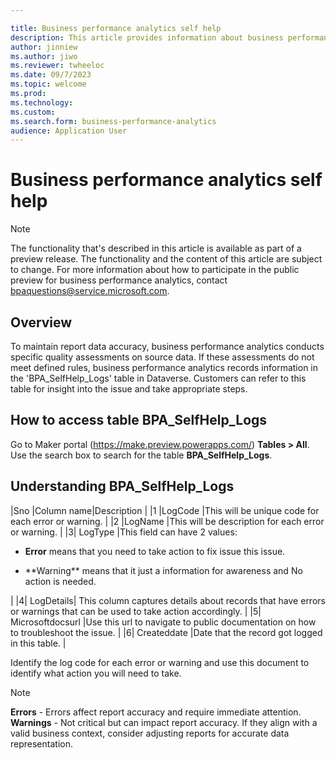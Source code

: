 ```yaml
---

title: Business performance analytics self help
description: This article provides information about business performance analytics self help.
author: jinniew
ms.author: jiwo
ms.reviewer: twheeloc 
ms.date: 09/7/2023
ms.topic: welcome
ms.prod: 
ms.technology:
ms.custom:
ms.search.form: business-performance-analytics
audience: Application User
---
```


# Business performance analytics self help

> [!NOTE]
> The functionality that's described in this article is available as part of a preview release. The functionality and the content of this article are subject to change. For more information about how to participate 
in the public preview for business performance analytics, contact <bpaquestions@service.microsoft.com>.

## Overview  
To maintain report data accuracy, business performance analytics conducts specific quality assessments on source data. If these assessments do not meet defined rules, business performance analytics records 
information in the 'BPA_SelfHelp_Logs' table in Dataverse. Customers can refer to this table for insight into the issue and take appropriate steps.  

## How to access table BPA_SelfHelp_Logs 

Go to Maker portal (https://make.preview.powerapps.com/) **Tables > All**. Use the search box to search for the table **BPA_SelfHelp_Logs**. 

## Understanding BPA_SelfHelp_Logs  

|Sno |Column name|Description |
|1 |LogCode |This will be unique code for each error or warning. |
|2 |LogName |This will be description for each error or warning. |
|3| LogType |This field can have 2 values:<ul><li> **Error** means that you need to take action to fix issue this issue. 
</li><li>**Warning** means that it just a information for awareness and No action is needed.</li></ul> |
|4| LogDetails| This column captures details about records that have errors or warnings that can be used to take action accordingly. |
|5| Microsoftdocsurl |Use this url to navigate to public documentation on how to troubleshoot the issue. |
|6| Createddate |Date that the record got logged in this table. |

Identify the log code for each error or warning and use this document to identify what action you will need to take.  

> [!NOTE]
**Errors** - Errors affect report accuracy and require immediate attention. 
**Warnings** - Not critical but can impact report accuracy. If they align with a valid business context, consider adjusting reports for accurate data representation. 
